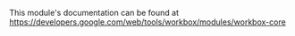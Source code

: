 This module's documentation can be found at https://developers.google.com/web/tools/workbox/modules/workbox-core
